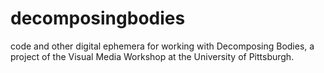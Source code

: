 # decomposingbodies
code and other digital ephemera for working with Decomposing Bodies, a project of the Visual Media Workshop at the University of Pittsburgh.
